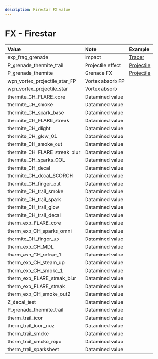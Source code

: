 ```yaml
---
description: Firestar FX value
---
```


# FX - Firestar

| Value | Note | Example |
| :--- | :--- | :--- |
| exp\_frag\_grenade | Impact | [Tracer](https://gfycat.com/shockedmeanalabamamapturtle) |
| P\_grenade\_thermite\_trail | Projectile effect | [Projectile](https://gfycat.com/fr/unsightlymindlessaardwolf-titanfall2-modding) |
| P\_grenade\_thermite | Grenade FX | [Projectile](https://gfycat.com/fr/diligentshimmeringarchaeocete) |
| wpn\_vortex\_projectile\_star\_FP | Vortex absorb FP |  |
| wpn\_vortex\_projectile\_star | Vortex absorb |  |
| thermite\_CH\_FLARE\_core | Datamined value |  |
| thermite\_CH\_smoke | Datamined value |  |
| thermite\_CH\_spark\_base | Datamined value |  |
| thermite\_CH\_FLARE\_streak | Datamined value |  |
| thermite\_CH\_dlight | Datamined value |  |
| thermite\_CH\_glow\_01 | Datamined value |  |
| thermite\_CH\_smoke\_out | Datamined value |  |
| thermite\_CH\_FLARE\_streak\_blur | Datamined value |  |
| thermite\_CH\_sparks\_COL | Datamined value |  |
| thermite\_CH\_decal | Datamined value |  |
| thermite\_CH\_decal\_SCORCH | Datamined value |  |
| thermite\_CH\_finger\_out | Datamined value |  |
| thermite\_CH\_trail\_smoke | Datamined value |  |
| thermite\_CH\_trail\_spark | Datamined value |  |
| thermite\_CH\_trail\_glow | Datamined value |  |
| thermite\_CH\_trail\_decal | Datamined value |  |
| therm\_exp\_FLARE\_core | Datamined value |  |
| therm\_exp\_CH\_sparks\_omni | Datamined value |  |
| thermite\_CH\_finger\_up | Datamined value |  |
| therm\_exp\_CH\_MDL | Datamined value |  |
| therm\_exp\_CH\_refrac\_1 | Datamined value |  |
| therm\_exp\_CH\_steam\_up | Datamined value |  |
| therm\_exp\_CH\_smoke\_1 | Datamined value |  |
| therm\_exp\_FLARE\_streak\_blur | Datamined value |  |
| therm\_exp\_FLARE\_streak | Datamined value |  |
| therm\_exp\_CH\_smoke\_out2 | Datamined value |  |
| Z\_decal\_test | Datamined value |  |
| P\_grenade\_thermite\_trail | Datamined value |  |
| therm\_trail\_icon | Datamined value |  |
| therm\_trail\_icon\_noz | Datamined value |  |
| therm\_trail\_smoke | Datamined value |  |
| therm\_trail\_smoke\_rope | Datamined value |  |
| therm\_trail\_sparksheet | Datamined value |  |

